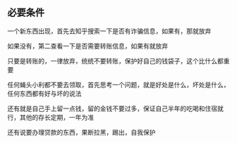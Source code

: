 ## 必要条件

一个新东西出现，首先去知乎搜索一下是否有诈骗信息，如果有，那就放弃

如果没有，第二查看一下是否需要转账信息，如果有就放弃

只要是转账的，一律放弃，统统不要转账，保护好自己的钱袋子，这个比什么都重要

任何蝇头小利都不要去领取，首先思考一个问题，就是好处是什么，坏处是什么，任何东西都有好与坏的说法

还有就是自己手上留一点钱，留的金钱不要过多，保证自己半年的吃喝和住宿就行，其他的存长定期，一年为准

还有说要办理贷款的东西，果断拉黑，踢出，自我保护
